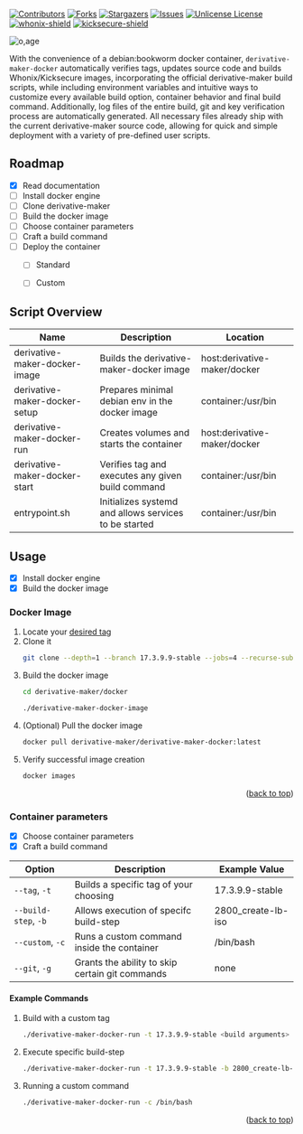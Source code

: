 [![Contributors][contributors-shield]][contributors-url]
[![Forks][forks-shield]][forks-url]
[![Stargazers][stars-shield]][stars-url]
[![Issues][issues-shield]][issues-url]
[![Unlicense License][license-shield]][license-url]
[![whonix-shield]][whonix-url]
[![kicksecure-shield]][kicksecure-url]

![o,age](https://i.postimg.cc/pdQFmfTj/prototypes.png)

With the convenience of a debian:bookworm docker container, `derivative-maker-docker` automatically verifies tags, updates source code and builds Whonix/Kicksecure images, incorporating the official derivative-maker build scripts, while including environment variables and intuitive ways to customize every available build option, container behavior and final build command. Additionally, log files of the entire build, git and key verification process are automatically generated. All necessary files already ship with the current derivative-maker source code, allowing for quick and simple deployment with a variety of pre-defined user scripts.

## Roadmap
- [x] Read documentation
- [ ] Install docker engine
- [ ] Clone derivative-maker
- [ ] Build the docker image
- [ ] Choose container parameters
- [ ] Craft a build command
- [ ] Deploy the container
    - [ ] Standard
    - [ ] Custom


## Script Overview
|  Name                                             | Description              | Location                                                                 
| --------------------------------------------------| -------------------------|------------|
| derivative-maker-docker-image | Builds the derivative-maker-docker image | host:derivative-maker/docker
| derivative-maker-docker-setup | Prepares minimal debian env in the docker image | container:/usr/bin
| derivative-maker-docker-run| Creates volumes and starts the container | host:derivative-maker/docker
| derivative-maker-docker-start| Verifies tag and executes any given build command  | container:/usr/bin
| entrypoint.sh | Initializes systemd and allows services to be started | container:/usr/bin

## Usage
- [x] Install docker engine
- [x] Build the docker image
### Docker Image
1. Locate your [desired tag](https://github.com/Whonix/derivative-maker/tags)
2. Clone it
   ```sh
   git clone --depth=1 --branch 17.3.9.9-stable --jobs=4 --recurse-submodules --shallow-submodules https://github.com/Whonix/derivative-maker.git
   ```
3. Build the docker image
   ```sh
   cd derivative-maker/docker 
   ```
   ```sh
   ./derivative-maker-docker-image
   ```
3. (Optional) Pull the docker image
    ```sh
    docker pull derivative-maker/derivative-maker-docker:latest 
    ```
5. Verify successful image creation
   ```sh
   docker images
   ```
   <p align="right">(<a href="#readme-top">back to top</a>)</p>
### Container parameters
- [x] Choose container parameters
- [x] Craft a build command

|  Option     | Description              | Example Value                                                                 
| ------------| -------------------------|------------|
| `--tag`, `-t` | Builds a specific tag of your choosing | 17.3.9.9-stable
| `--build-step`, `-b` | Allows execution of specifc build-step |2800_create-lb-iso
| `--custom`, `-c` | Runs a custom command inside the container | /bin/bash
| `--git`, `-g`| Grants the ability to skip certain git commands  | none 
#### Example Commands
1. Build with a custom tag
   ```sh
   ./derivative-maker-docker-run -t 17.3.9.9-stable <build arguments>
   ```
2. Execute specific build-step
   ```sh
   ./derivative-maker-docker-run -t 17.3.9.9-stable -b 2800_create-lb-iso <build arguments>
   ```
3. Running a custom command
   ```sh
   ./derivative-maker-docker-run -c /bin/bash
   ```
    <p align="right">(<a href="#readme-top">back to top</a>)</p>

<!-- MARKDOWN LINKS & IMAGES -->
[contributors-shield]: https://img.shields.io/badge/CONTRIBUTORS-17-green?style=for-the-badge&link=https%3A%2F%2Fgithub.com%2Fderivative-maker%2Fderivative-maker
[contributors-url]: https://github.com/derivative-maker/derivative-maker/graphs/contributors
[forks-shield]: https://img.shields.io/badge/FORKS-17-blue?style=for-the-badge&link=https%3A%2F%2Fgithub.com%2Fderivative-maker%2Fderivative-maker
[forks-url]: https://github.com/derivative-maker/derivative-maker/forks
[stars-shield]: https://img.shields.io/badge/STARS-5-blue?style=for-the-badge&link=https%3A%2F%2Fgithub.com%2Fderivative-maker%2Fderivative-maker
[stars-url]: https://github.com/derivative-maker/derivative-maker/stargazers
[issues-shield]: https://img.shields.io/badge/ISSUES-NONE-orange?style=for-the-badge&link=https%3A%2F%2Fgithub.com%2Fderivative-maker%2Fderivative-maker
[issues-url]: https://github.com/derivative-maker/derivative-maker/issues
[license-shield]: https://img.shields.io/badge/LICENSE-AGPL3%2B-green?style=for-the-badge&link=https%3A%2F%2Fgithub.com%2Fderivative-maker%2Fderivative-maker
[license-url]: https://github.com/derivative-maker/derivative-maker?tab=License-1-ov-file#
[whonix-shield]: https://img.shields.io/badge/HOME-WHONIX-purple?style=for-the-badge&link=https%3A%2F%2Fgithub.com%2Fderivative-maker%2Fderivative-maker
[whonix-url]: https://www.google.com/url?sa=t&source=web&rct=j&opi=89978449&url=https://www.whonix.org/&ved=2ahUKEwj9v7Hb0faNAxUHlP0HHUHdFxEQFnoECBoQAQ&usg=AOvVaw0KREWUxsg75R9f2HRyLtPs
[kicksecure-shield]: https://img.shields.io/badge/HOME-KICKSECURE-blue?style=for-the-badge&link=https%3A%2F%2Fgithub.com%2Fderivative-maker%2Fderivative-maker
[kicksecure-url]: https://www.google.com/url?sa=t&source=web&rct=j&opi=89978449&url=https://www.kicksecure.com/&ved=2ahUKEwjCvNiA0vaNAxXq9bsIHYaTPQsQFnoECCAQAQ&usg=AOvVaw21yYxPqNL29HjKNEgjGlM8
